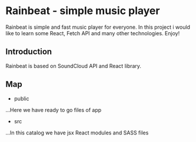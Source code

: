 # Rainbeat - simple music player
Rainbeat is simple and fast music player for everyone. In this project i would like to learn some React, Fetch API and many other technologies.
Enjoy!

## Introduction
Rainbeat is based on SoundCloud API and React library.

## Map

* public

...Here we have ready to go files of app

* src

...In this catalog we have jsx React modules and SASS files